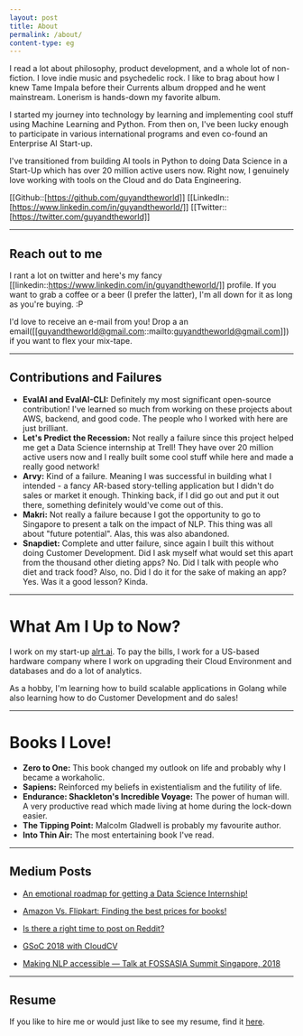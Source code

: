 ```yaml
---
layout: post
title: About
permalink: /about/
content-type: eg
---
```


I read a lot about philosophy, product development, and a whole lot of non-fiction. I love indie music and psychedelic rock. I like to brag about how I knew Tame Impala before their Currents album dropped and he went mainstream. Lonerism is hands-down my favorite album.

I started my journey into technology by learning and implementing cool stuff using Machine Learning and Python. From then on, I've been lucky enough to participate in various international programs and even co-found an Enterprise AI Start-up.

I've transitioned from building AI tools in Python to doing Data Science in a Start-Up which has over 20 million active users now. Right now, I genuinely love working with tools on the Cloud and do Data Engineering.

[[Github::[https://github.com/guyandtheworld]] [[LinkedIn::[https://www.linkedin.com/in/guyandtheworld/]] [[Twitter::[https://twitter.com/guyandtheworld]]

---

## Reach out to me

I rant a lot on twitter and here's my fancy [[linkedin::https://www.linkedin.com/in/guyandtheworld/]] profile. If you want to grab a coffee or a beer (I prefer the latter), I'm all down for it as long as you're buying. :P

I'd love to receive an e-mail from you! Drop a an email([[guyandtheworld@gmail.com::mailto:guyandtheworld@gmail.com]]) if you want to flex your mix-tape.

---

## Contributions and Failures

- **EvalAI and EvalAI-CLI:** Definitely my most significant open-source contribution! I've learned so much from working on these projects about AWS, backend, and good code. The people who I worked with here are just brilliant.
- **Let's Predict the Recession:** Not really a failure since this project helped me get a Data Science internship at Trell! They have over 20 million active users now and I really built some cool stuff while here and made a really good network!
- **Arvy:** Kind of a failure. Meaning I was successful in building what I intended - a fancy AR-based story-telling application but I didn't do sales or market it enough. Thinking back, if I did go out and put it out there, something definitely would've come out of this.
- **Makri:** Not really a failure because I got the opportunity to go to Singapore to present a talk on the impact of NLP. This thing was all about "future potential". Alas, this was also abandoned.
- **Snapdiet:** Complete and utter failure, since again I built this without doing Customer Development. Did I ask myself what would set this apart from the thousand other dieting apps? No. Did I talk with people who diet and track food? Also, no. Did I do it for the sake of making an app? Yes. Was it a good lesson? Kinda.

---

# What Am I Up to Now?

I work on my start-up [alrt.ai](http://alrt.ai). To pay the bills, I work for a US-based hardware company where I work on upgrading their Cloud Environment and databases and do a lot of analytics.

As a hobby, I'm learning how to build scalable applications in Golang while also learning how to do Customer Development and do sales!

---

# Books I Love!

- **Zero to One:** This book changed my outlook on life and probably why I became a workaholic.
- **Sapiens:** Reinforced my beliefs in existentialism and the futility of life.
- **Endurance: Shackleton's Incredible Voyage:** The power of human will. A very productive read which made living at home during the lock-down easier.
- **The Tipping Point:** Malcolm Gladwell is probably my favourite author.
- **Into Thin Air:** The most entertaining book I've read.

---

## Medium Posts

* [An emotional roadmap for getting a Data Science Internship!](https://medium.com/@guyandtheworld/an-emotional-roadmap-for-getting-a-data-science-internship-e92cff692ed7)

* [Amazon Vs. Flipkart: Finding the best prices for books!](https://towardsdatascience.com/amazon-vs-flipkart-finding-the-best-prices-for-books-bab29811b801)

* [Is there a right time to post on Reddit?](https://towardsdatascience.com/the-optimum-time-to-shit-post-on-reddit-72a51cd6418b)

* [GSoC 2018 with CloudCV](https://medium.com/@guyandtheworld/fin-gsoc-2018-with-cloudcv-43a0854338ee)

* [Making NLP accessible — Talk at FOSSASIA Summit Singapore, 2018](https://medium.com/@guyandtheworld/making-nlp-accessible-talk-at-fossasia-summit-singapore-2018-6e2124b33a71)

---

## Resume

If you like to hire me or would just like to see my resume, find it [here](https://drive.google.com/file/d/1M55fJi29dG05liEIHLGCl66ZPHJtraNO/view?usp=sharing).

